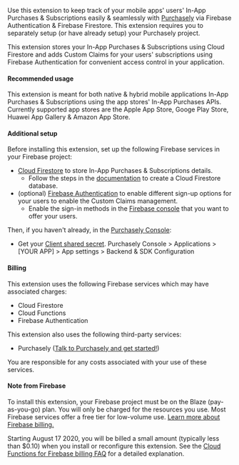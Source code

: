 Use this extension to keep track of your mobile apps' users' In-App Purchases & Subscriptions easily & seamlessly with [Purchasely](https://www.purchasely.com) via Firebase Authentication & Firebase Firestore.
This extension requires you to separately setup (or have already setup) your Purchasely project.

This extension stores your In-App Purchases & Subscriptions using Cloud Firestore and adds Custom Claims for your users' subscriptions using Firebase Authentication for convenient access control in your application.

#### Recommended usage

This extension is meant for both native & hybrid mobile applications In-App Purchases & Subscriptions using the app stores' In-App Purchases APIs.
Currently supported app stores are the Apple App Store, Googe Play Store, Huawei App Gallery & Amazon App Store.

#### Additional setup

Before installing this extension, set up the following Firebase services in your Firebase project:

- [Cloud Firestore](https://firebase.google.com/docs/firestore) to store In-App Purchases & Subscriptions details.
  - Follow the steps in the [documentation](https://firebase.google.com/docs/firestore/quickstart#create) to create a Cloud Firestore database.
- (optional) [Firebase Authentication](https://firebase.google.com/docs/auth) to enable different sign-up options for your users to enable the Custom Claims management.
  - Enable the sign-in methods in the [Firebase console](https://console.firebase.google.com/project/_/authentication/providers) that you want to offer your users.

Then, if you haven't already, in the [Purchasely Console](https://console.purchasely.io/):

- Get your [Client shared secret](https://docs.purchasely.com/quick-start/webhook-1/detailed-specification#request).
Purchasely Console > Applications > [YOUR APP] > App settings > Backend & SDK Configuration

#### Billing

This extension uses the following Firebase services which may have associated charges:

- Cloud Firestore
- Cloud Functions
- Firebase Authentication

This extension also uses the following third-party services:

- Purchasely ([Talk to Purchasely and get started!](https://www.purchasely.com/plan-demo-firebase))

You are responsible for any costs associated with your use of these services.

#### Note from Firebase

To install this extension, your Firebase project must be on the Blaze (pay-as-you-go) plan. You will only be charged for the resources you use. Most Firebase services offer a free tier for low-volume use. [Learn more about Firebase billing.](https://firebase.google.com/pricing)

Starting August 17 2020, you will be billed a small amount (typically less than $0.10) when you install or reconfigure this extension. See the [Cloud Functions for Firebase billing FAQ](https://firebase.google.com/support/faq#expandable-15) for a detailed explanation.
